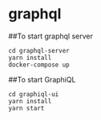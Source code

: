 # graphql

##To start graphql server
```
cd graphql-server
yarn install
docker-compose up
```

##To start GraphiQL
```
cd graphiql-ui
yarn install
yarn start
```
